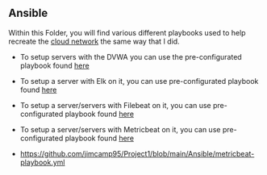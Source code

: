 ## Ansible

Within this Folder, you will find various different playbooks used to help recreate the [cloud network](url) the same way that I did.

- To setup servers with the DVWA you can use the pre-configurated playbook found [here](url)

- To setup a server with Elk on it, you can use pre-configurated playbook found [here](url) 

- To setup a server/servers with Filebeat on it, you can use pre-configurated playbook found [here](url)

- To setup a server/servers with Metricbeat on it, you can use pre-configurated playbook found [here](url)
- https://github.com/jimcamp95/Project1/blob/main/Ansible/metricbeat-playbook.yml
